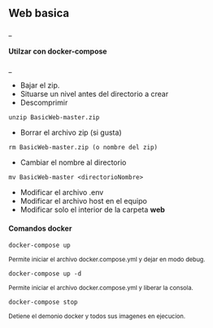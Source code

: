 ## Web basica
_
#### Utilzar con docker-compose
_
- Bajar el zip.
- Situarse un nivel antes del directorio a crear
- Descomprimir
~~~
unzip BasicWeb-master.zip
~~~
- Borrar el archivo zip (si gusta)
~~~
rm BasicWeb-master.zip (o nombre del zip)
~~~
- Cambiar el nombre al directorio
~~~
mv BasicWeb-master <directorioNombre>
~~~
- Modificar el archivo .env
- Modificar el archivo host en el equipo
- Modificar solo el interior de la carpeta **web**

#### Comandos docker
~~~
docker-compose up
~~~
<sub>Permite iniciar el archivo docker.compose.yml y dejar en modo debug.</sub>
~~~
docker-compose up -d
~~~
<sub>Permite iniciar el archivo docker.compose.yml y liberar la consola.</sub>
~~~
docker-compose stop
~~~
<sub>Detiene el demonio docker y todos sus imagenes en ejecucion.</sub>
